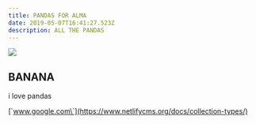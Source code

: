 ```yaml
---
title: PANDAS FOR ALMA
date: 2019-05-07T16:41:27.523Z
description: ALL THE PANDAS
---
```

![](/img/photo-1540126034813-121bf29033d2.jpeg)

## BANANA

i love pandas

\[\`www.google.com\`](https://www.netlifycms.org/docs/collection-types/)
